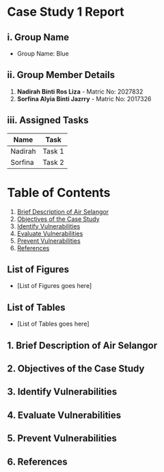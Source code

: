 # Case Study 1 Report

## i. Group Name
- Group Name: Blue

## ii. Group Member Details
1. **Nadirah Binti Ros Liza** - Matric No: 2027832
2. **Sorfina Alyia Binti Jazrry** - Matric No: 2017326

## iii. Assigned Tasks

| Name           | Task                 |
|----------------|----------------------|
| Nadirah        | Task 1               |
| Sorfina        | Task 2               |

# Table of Contents

1. [Brief Description of Air Selangor](#brief-description-of-air-selangor)
2. [Objectives of the Case Study](#objectives-of-the-case-study)
3. [Identify Vulnerabilities](#identify-vulnerabilities)
4. [Evaluate Vulnerabilities](#evaluate-vulnerabilities)
5. [Prevent Vulnerabilities](#prevent-vulnerabilities)
6. [References](#references)

## List of Figures
- [List of Figures goes here]

## List of Tables
- [List of Tables goes here]



## 1. Brief Description of Air Selangor 

## 2. Objectives of the Case Study 


## 3. Identify Vulnerabilities


## 4. Evaluate Vulnerabilities 


## 5. Prevent Vulnerabilities 

## 6. References 